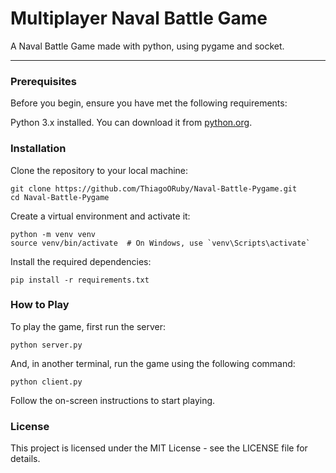 # Multiplayer Naval Battle Game

A Naval Battle Game made with python, using pygame and socket.

---

### Prerequisites

Before you begin, ensure you have met the following requirements:

Python 3.x installed. You can download it from [python.org](python.org).

### Installation

Clone the repository to your local machine:

```shell
git clone https://github.com/ThiagoORuby/Naval-Battle-Pygame.git
cd Naval-Battle-Pygame
```

Create a virtual environment and activate it:

```shell
python -m venv venv
source venv/bin/activate  # On Windows, use `venv\Scripts\activate`
```

Install the required dependencies:

```shell
pip install -r requirements.txt
```

### How to Play

To play the game, first run the server:

```shell
python server.py
```

And, in another terminal, run the game using the following command:

```shell
python client.py
```

Follow the on-screen instructions to start playing.


### License
This project is licensed under the MIT License - see the LICENSE file for details.






